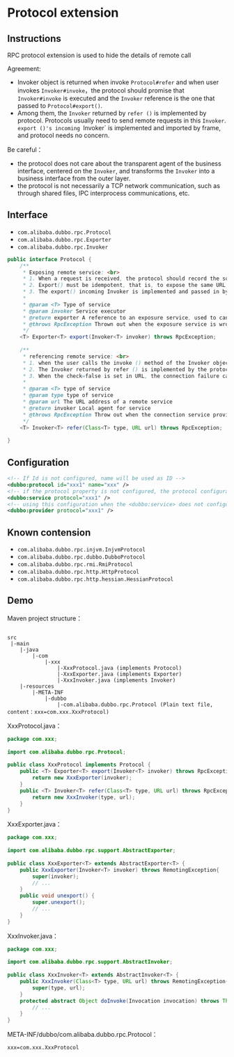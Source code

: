 # Protocol extension

## Instructions

RPC protocol extension is used to hide the details of remote call

Agreement:

* Invoker object is returned when invoke `Protocol#refer` and when user invokes `Invoker#invoke`，the protocol should promise that `Invoker#invoke` is executed and the `Invoker` reference is the one that passed to  `Protocol#export()`.
* Among them, the `Invoker` returned by `refer ()` is implemented by protocol. Protocols usually need to send remote requests in this `Invoker`. `export ()'s incoming `Invoker` is implemented and imported by frame, and protocol needs no concern.

Be careful：

* the protocol does not care about the transparent agent of the business interface, centered on the `Invoker`, and transforms the `Invoker` into a business interface from the outer layer.
* the protocol is not necessarily a TCP network communication, such as through shared files, IPC interprocess communications, etc.

## Interface

* `com.alibaba.dubbo.rpc.Protocol`
* `com.alibaba.dubbo.rpc.Exporter`
* `com.alibaba.dubbo.rpc.Invoker`

```java
public interface Protocol {
    /**
     * Exposing remote service: <br>
     * 1. When a request is received, the protocol should record the source address information of the request: RpcContext.getContext().setRemoteAddress();<br>
     * 2. Export() must be idempotent, that is, to expose the same URL Invoker two times, and not to be different from exposure. <br>
     * 3. The export() incoming Invoker is implemented and passed in by the framework, and the protocol needs no concern.<br>
     * 
     * @param <T> Type of service
     * @param invoker Service executor
     * @return exporter A reference to an exposure service, used to cancel exposure
     * @throws RpcException Thrown out when the exposure service is wrong, such as the port has been occupied
     */
    <T> Exporter<T> export(Invoker<T> invoker) throws RpcException;
 
    /**
     * referencing remote service: <br>
     * 1. when the user calls the invoke () method of the Invoker object returned by refer (), the protocol needs to execute the invoke () method of Invoker object that is introduced into the URL remote export (). <br>
     * 2. The Invoker returned by refer () is implemented by the protocol, and the protocol usually needs to send a remote request in this Invoker. <br>
     * 3. When the check=false is set in URL, the connection failure can not throw out the exception, and the internal recovery is required. <br>
     * 
     * @param <T> type of service
     * @param type type of service
     * @param url The URL address of a remote service
     * @return invoker Local agent for service
     * @throws RpcException Throw out when the connection service provider fails
     */
    <T> Invoker<T> refer(Class<T> type, URL url) throws RpcException;
 
}
```

## Configuration

```xml
<!-- If Id is not configured, name will be used as ID -->
<dubbo:protocol id="xxx1" name="xxx" />
<!-- if the protocol property is not configured, the protocol configuration will be automatically scanned in the ApplicationContext -->
<dubbo:service protocol="xxx1" />
<!-- using this configuration when the <dubbo:service> does not configure the prototol property -->
<dubbo:provider protocol="xxx1" />
```

## Known contension

* `com.alibaba.dubbo.rpc.injvm.InjvmProtocol`
* `com.alibaba.dubbo.rpc.dubbo.DubboProtocol`
* `com.alibaba.dubbo.rpc.rmi.RmiProtocol`
* `com.alibaba.dubbo.rpc.http.HttpProtocol`
* `com.alibaba.dubbo.rpc.http.hessian.HessianProtocol`

## Demo

Maven project structure：

```

src
 |-main
    |-java
        |-com
            |-xxx
                |-XxxProtocol.java (implements Protocol)
                |-XxxExporter.java (implements Exporter)
                |-XxxInvoker.java (implements Invoker)
    |-resources
        |-META-INF
            |-dubbo
                |-com.alibaba.dubbo.rpc.Protocol (Plain text file, content：xxx=com.xxx.XxxProtocol)
```

XxxProtocol.java：

```java
package com.xxx;
 
import com.alibaba.dubbo.rpc.Protocol;
 
public class XxxProtocol implements Protocol {
    public <T> Exporter<T> export(Invoker<T> invoker) throws RpcException {
        return new XxxExporter(invoker);
    }
    public <T> Invoker<T> refer(Class<T> type, URL url) throws RpcException {
        return new XxxInvoker(type, url);
    }
}
```

XxxExporter.java：

```java
package com.xxx;
 
import com.alibaba.dubbo.rpc.support.AbstractExporter;
 
public class XxxExporter<T> extends AbstractExporter<T> {
    public XxxExporter(Invoker<T> invoker) throws RemotingException{
        super(invoker);
        // ...
    }
    public void unexport() {
        super.unexport();
        // ...
    }
}
```

XxxInvoker.java：

```java
package com.xxx;
 
import com.alibaba.dubbo.rpc.support.AbstractInvoker;
 
public class XxxInvoker<T> extends AbstractInvoker<T> {
    public XxxInvoker(Class<T> type, URL url) throws RemotingException{
        super(type, url);
    }
    protected abstract Object doInvoke(Invocation invocation) throws Throwable {
        // ...
    }
}
```

META-INF/dubbo/com.alibaba.dubbo.rpc.Protocol：

```properties
xxx=com.xxx.XxxProtocol
```